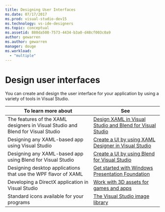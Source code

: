 ```yaml
---
title: Designing User Interfaces
ms.date: 07/17/2017
ms.prod: visual-studio-dev15
ms.technology: vs-ide-designers
ms.topic: conceptual
ms.assetid: 880da508-7573-4434-b3a0-d48cf003c0a9
author: gewarren
ms.author: gewarren
manager: douge
ms.workload:
  - "multiple"
---
```

# Design user interfaces

You can create and design the user interface for your application by using a variety of tools in Visual Studio.

|To learn more about|See|
| - |---------|
| The features of the XAML designers in Visual Studio and Blend for Visual Studio | [Design XAML in Visual Studio and Blend for Visual Studio](../designers/designing-xaml-in-visual-studio.md) |
| Designing any XAML-based app using Visual Studio|[Create a UI by using XAML Designer in Visual Studio](creating-a-ui-by-using-xaml-designer-in-visual-studio.md) |
| Designing any XAML-based app using Blend for Visual Studio | [Create a UI by using Blend for Visual Studio](creating-a-ui-by-using-blend-for-visual-studio.md) |
|Designing desktop applications that use the WPF flavor of XAML | [Get started with Windows Presentation Foundation](../designers/getting-started-with-wpf.md) |
| Developing a DirectX application in Visual Studio | [Work with 3D assets for games and apps](../designers/working-with-3-d-assets-for-games-and-apps.md) |
| Standard icons available for your programs | [The Visual Studio image library](../designers/the-visual-studio-image-library.md) |

